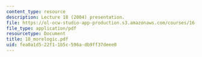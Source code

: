 ```yaml
---
content_type: resource
description: Lecture 18 (2004) presentation.
file: https://ol-ocw-studio-app-production.s3.amazonaws.com/courses/16-01-unified-engineering-i-ii-iii-iv-fall-2005-spring-2006/fea0a1d522f11b5c596adb9ff37deee0_18_morelogic.pdf
file_type: application/pdf
resourcetype: Document
title: 18_morelogic.pdf
uid: fea0a1d5-22f1-1b5c-596a-db9ff37deee0
---
```

